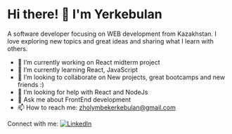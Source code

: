 # Hi there! 👋 I'm Yerkebulan
A software developer focusing on WEB development from Kazakhstan. I love exploring new topics and great ideas and sharing what I learn with others.



- 🔭 I’m currently working on React midterm project
- 🌱 I’m currently learning React, JavaScript
- 👯 I’m looking to collaborate on New projects, great bootcamps and new friends :)
- 🤔 I’m looking for help with React and NodeJs
- 💬 Ask me about FrontEnd development
- 📫 How to reach me: zholymbekerkebulan@gmail.com
  
Connect with me:
[![LinkedIn](https://img.icons8.com/ios-filled/50/0077b5/linkedin.png)](www.linkedin.com/in/yerkebulan-zholymbek-65b831326)
